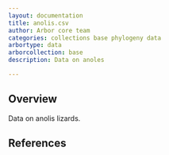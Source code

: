 ```yaml
---
layout: documentation
title: anolis.csv
author: Arbor core team
categories: collections base phylogeny data
arbortype: data
arborcollection: base
description: Data on anoles

---
```


## Overview

Data on anolis lizards.

## References
